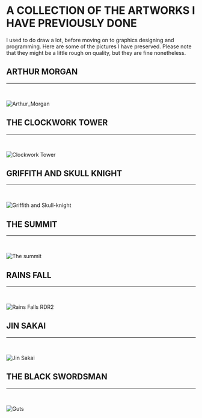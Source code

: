 # **A COLLECTION OF THE ARTWORKS I HAVE PREVIOUSLY DONE**

I used to do draw a lot, before moving on to graphics designing and programming. Here are some of the pictures I have preserved. Please note that they might be a little rough on quality, but they are fine nonetheless.

## **ARTHUR MORGAN**
<hr><br>

![Arthur_Morgan](Arthur_Morgan_Berserk.jpg)
## **THE CLOCKWORK TOWER**
<hr><br>

![Clockwork Tower](Clock_Tower_Bloodborne.jpg)
## **GRIFFITH AND SKULL KNIGHT**
<hr><br>

![Griffith and Skull-knight](Griffith_Skull_Knight_Berserk.jpg)
## **THE SUMMIT**
<hr><br>

![The summit](The_Summit.jpg)
## **RAINS FALL**
<hr><br>

![Rains Falls RDR2](Rains_Fall_Rdr2.jpg)
## **JIN SAKAI**
<hr><br>

![Jin Sakai](Jin_Sakai_Ghost_OF_Tsushima.jpg)
## **THE BLACK SWORDSMAN**
<hr><br>

![Guts](berserk_guts.jpg)



